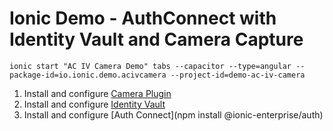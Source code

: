 # Ionic Demo - AuthConnect with Identity Vault and Camera Capture

```shell
ionic start "AC IV Camera Demo" tabs --capacitor --type=angular --package-id=io.ionic.demo.acivcamera --project-id=demo-ac-iv-camera
```

1. Install and configure [Camera Plugin](https://capacitorjs.com/docs/apis/camera)
2. Install and configure [Identity Vault](https://ionic.io/docs/identity-vault/install)
3. Install and configure [Auth Connect](npm install @ionic-enterprise/auth)
